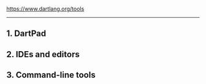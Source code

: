 https://www.dartlang.org/tools

---

## 1. DartPad


## 2. IDEs and editors


## 3. Command-line tools
